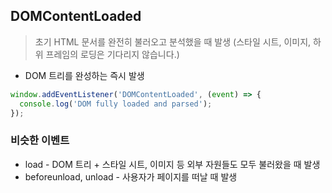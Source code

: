 ## DOMContentLoaded

> 초기 HTML 문서를 완전히 불러오고 분석했을 때 발생 (스타일 시트, 이미지, 하위 프레임의 로딩은 기다리지 않습니다.)

- DOM 트리를 완성하는 즉시 발생

```jsx
window.addEventListener('DOMContentLoaded', (event) => {
  console.log('DOM fully loaded and parsed');
});
```

### 비슷한 이벤트

- load - DOM 트리 + 스타일 시트, 이미지 등 외부 자원들도 모두 불러왔을 때 발생
- beforeunload, unload - 사용자가 페이지를 떠날 때 발생
